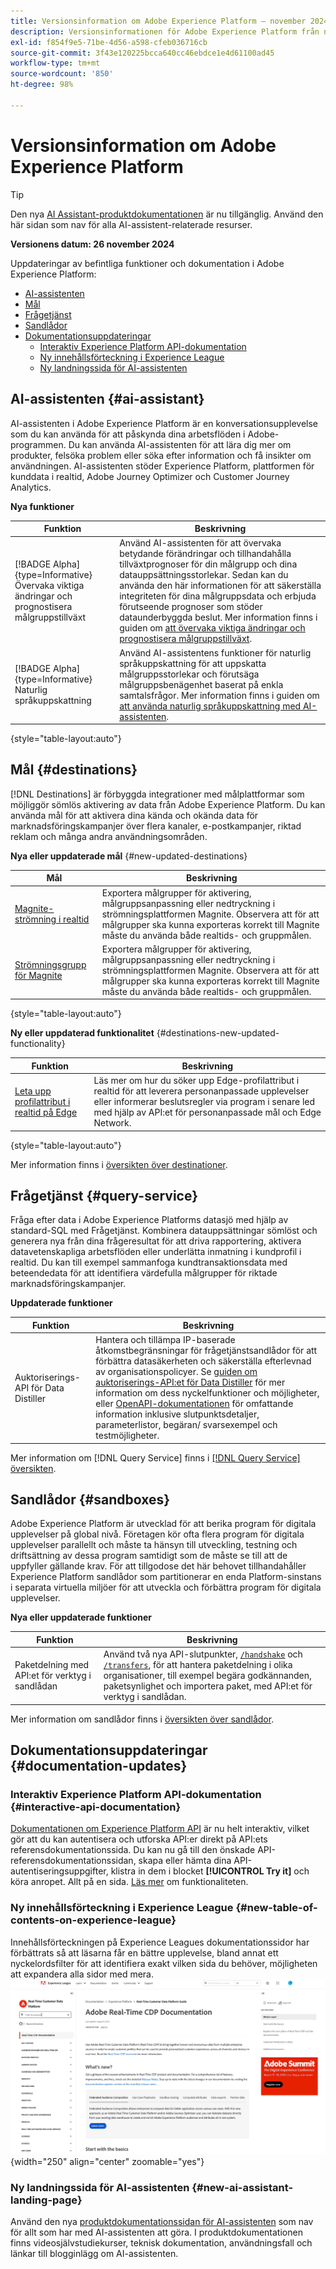 ```yaml
---
title: Versionsinformation om Adobe Experience Platform – november 2024
description: Versionsinformationen för Adobe Experience Platform från november 2024.
exl-id: f854f9e5-71be-4d56-a598-cfeb036716cb
source-git-commit: 3f43e120225bcca640cc46ebdce1e4d61100ad45
workflow-type: tm+mt
source-wordcount: '850'
ht-degree: 98%

---
```


# Versionsinformation om Adobe Experience Platform

>[!TIP]
>
>Den nya [AI Assistant-produktdokumentationen](../../ai-assistant/landing.md) är nu tillgänglig. Använd den här sidan som nav för alla AI-assistent-relaterade resurser.

**Versionens datum: 26 november 2024**

Uppdateringar av befintliga funktioner och dokumentation i Adobe Experience Platform:

- [AI-assistenten](#ai-assistant)
- [Mål ](#destinations)
- [Frågetjänst](#query-service)
- [Sandlådor](#sandboxes)
- [Dokumentationsuppdateringar](#documentation-updates)
   - [Interaktiv Experience Platform API-dokumentation](#interactive-experience-platform-api-documentation)
   - [Ny innehållsförteckning i Experience League](#new-table-of-contents-on-experience-league)
   - [Ny landningssida för AI-assistenten](#new-ai-assistant-landing-page)

## AI-assistenten {#ai-assistant}

AI-assistenten i Adobe Experience Platform är en konversationsupplevelse som du kan använda för att påskynda dina arbetsflöden i Adobe-programmen. Du kan använda AI-assistenten för att lära dig mer om produkter, felsöka problem eller söka efter information och få insikter om användningen. AI-assistenten stöder Experience Platform, plattformen för kunddata i realtid, Adobe Journey Optimizer och Customer Journey Analytics.

**Nya funktioner**

| Funktion | Beskrivning |
| --- | --- |
| [!BADGE Alpha]{type=Informative} Övervaka viktiga ändringar och prognostisera målgruppstillväxt | Använd AI-assistenten för att övervaka betydande förändringar och tillhandahålla tillväxtprognoser för din målgrupp och dina datauppsättningsstorlekar. Sedan kan du använda den här informationen för att säkerställa integriteten för dina målgruppsdata och erbjuda förutseende prognoser som stöder dataunderbyggda beslut. Mer information finns i guiden om [att övervaka viktiga ändringar och prognostisera målgruppstillväxt](../../ai-assistant/new-features/audience-forecasting.md). |
| [!BADGE Alpha]{type=Informative} Naturlig språkuppskattning | Använd AI-assistentens funktioner för naturlig språkuppskattning för att uppskatta målgruppsstorlekar och förutsäga målgruppsbenägenhet baserat på enkla samtalsfrågor. Mer information finns i guiden om [att använda naturlig språkuppskattning med AI-assistenten](../../ai-assistant/new-features/natural-language.md). |

{style="table-layout:auto"}

## Mål {#destinations}

[!DNL Destinations] är förbyggda integrationer med målplattformar som möjliggör sömlös aktivering av data från Adobe Experience Platform. Du kan använda mål för att aktivera dina kända och okända data för marknadsföringskampanjer över flera kanaler, e-postkampanjer, riktad reklam och många andra användningsområden.

**Nya eller uppdaterade mål** {#new-updated-destinations}

| Mål | Beskrivning |
| --- | --- |
| [Magnite-strömning i realtid](/help/destinations/catalog/advertising/magnite-streaming.md) | Exportera målgrupper för aktivering, målgruppsanpassning eller nedtryckning i strömningsplattformen Magnite. Observera att för att målgrupper ska kunna exporteras korrekt till Magnite måste du använda både realtids- och gruppmålen. |
| [Strömningsgrupp för Magnite](/help/destinations/catalog/advertising/magnite-batch.md) | Exportera målgrupper för aktivering, målgruppsanpassning eller nedtryckning i strömningsplattformen Magnite. Observera att för att målgrupper ska kunna exporteras korrekt till Magnite måste du använda både realtids- och gruppmålen. |

{style="table-layout:auto"}

**Ny eller uppdaterad funktionalitet** {#destinations-new-updated-functionality}

| Funktion | Beskrivning |
| --- | --- |
| [Leta upp profilattribut i realtid på Edge](/help/destinations/ui/activate-edge-profile-lookup.md) | Läs mer om hur du söker upp Edge-profilattribut i realtid för att leverera personanpassade upplevelser eller informerar beslutsregler via program i senare led med hjälp av API:et för personanpassade mål och Edge Network. |

{style="table-layout:auto"}

Mer information finns i [översikten över destinationer](../../destinations/home.md).

## Frågetjänst {#query-service}

Fråga efter data i Adobe Experience Platforms datasjö med hjälp av standard-SQL med Frågetjänst. Kombinera datauppsättningar sömlöst och generera nya från dina frågeresultat för att driva rapportering, aktivera datavetenskapliga arbetsflöden eller underlätta inmatning i kundprofil i realtid. Du kan till exempel sammanfoga kundtransaktionsdata med beteendedata för att identifiera värdefulla målgrupper för riktade marknadsföringskampanjer.

**Uppdaterade funktioner**

| Funktion | Beskrivning |
| --- | --- |
| Auktoriserings-API för Data Distiller | Hantera och tillämpa IP-baserade åtkomstbegränsningar för frågetjänstsandlådor för att förbättra datasäkerheten och säkerställa efterlevnad av organisationspolicyer. Se [guiden om auktoriserings-API:et för Data Distiller](../../query-service/auth-api/overview.md) för mer information om dess nyckelfunktioner och möjligheter, eller [OpenAPI-dokumentationen](https://developer.adobe.com/experience-platform-apis/references/data-distiller-auth/) för omfattande information inklusive slutpunktsdetaljer, parameterlistor, begäran/ svarsexempel och testmöjligheter. |

Mer information om [!DNL Query Service] finns i [[!DNL Query Service] översikten](../../query-service/home.md).

## Sandlådor {#sandboxes}

Adobe Experience Platform är utvecklad för att berika program för digitala upplevelser på global nivå. Företagen kör ofta flera program för digitala upplevelser parallellt och måste ta hänsyn till utveckling, testning och driftsättning av dessa program samtidigt som de måste se till att de uppfyller gällande krav. För att tillgodose det här behovet tillhandahåller Experience Platform sandlådor som partitionerar en enda Platform-sinstans i separata virtuella miljöer för att utveckla och förbättra program för digitala upplevelser.

**Nya eller uppdaterade funktioner**

| Funktion | Beskrivning |
| --- | --- |
| Paketdelning med API:et för verktyg i sandlådan | Använd två nya API-slutpunkter, [`/handshake`](../../sandboxes/sandbox-tooling-api/packages.md#org-linking) och [`/transfers`](../../sandboxes/sandbox-tooling-api/packages.md#transfer-packages), för att hantera paketdelning i olika organisationer, till exempel begära godkännanden, paketsynlighet och importera paket, med API:et för verktyg i sandlådan. |

Mer information om sandlådor finns i [översikten över sandlådor](../../sandboxes/home.md).

## Dokumentationsuppdateringar {#documentation-updates}

### Interaktiv Experience Platform API-dokumentation {#interactive-api-documentation}

[Dokumentationen om Experience Platform API](https://developer.adobe.com/experience-platform-apis/) är nu helt interaktiv, vilket gör att du kan autentisera och utforska API:er direkt på API:ets referensdokumentationssida. Du kan nu gå till den önskade API-referensdokumentationssidan, skapa eller hämta dina API-autentiseringsuppgifter, klistra in dem i blocket **[!UICONTROL Try it]** och köra anropet. Allt på en sida. [Läs mer](/help/landing/api-authentication.md#get-credentials-functionality) om funktionaliteten.

### Ny innehållsförteckning i Experience League {#new-table-of-contents-on-experience-league}

Innehållsförteckningen på Experience Leagues dokumentationssidor har förbättrats så att läsarna får en bättre upplevelse, bland annat ett nyckelordsfilter för att identifiera exakt vilken sida du behöver, möjligheten att expandera alla sidor med mera. <br> ![Ny upplevelse av innehållsförteckningen, inklusive nyckelordsfilter och möjligheten att expandera alla sidor.](../2024/assets/november/new-toc-experience.gif "Ny upplevelse av innehållsförteckningen, inklusive nyckelordsfilter och möjligheten att expandera alla sidor."){width="250" align="center" zoomable="yes"}

### Ny landningssida för AI-assistenten {#new-ai-assistant-landing-page}

Använd den nya [produktdokumentationssidan för AI-assistenten](../../ai-assistant/landing.md) som nav för allt som har med AI-assistenten att göra. I produktdokumentationen finns videosjälvstudiekurser, teknisk dokumentation, användningsfall och länkar till blogginlägg om AI-assistenten.
